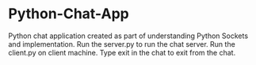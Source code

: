 # Python-Chat-App
Python chat application created as part of understanding Python Sockets and implementation.
Run the server.py to run the chat server.
Run the client.py on client machine.
Type exit in the chat to exit from the chat.
